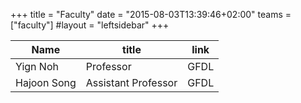 +++
title = "Faculty"
date = "2015-08-03T13:39:46+02:00"
teams = ["faculty"]
#layout = "leftsidebar"
+++


|       Name    |      title          |      link     |
|---------------|---------------------|---------------|
|  Yign Noh     |     Professor       | GFDL          |
|  Hajoon Song  | Assistant Professor | GFDL          |

